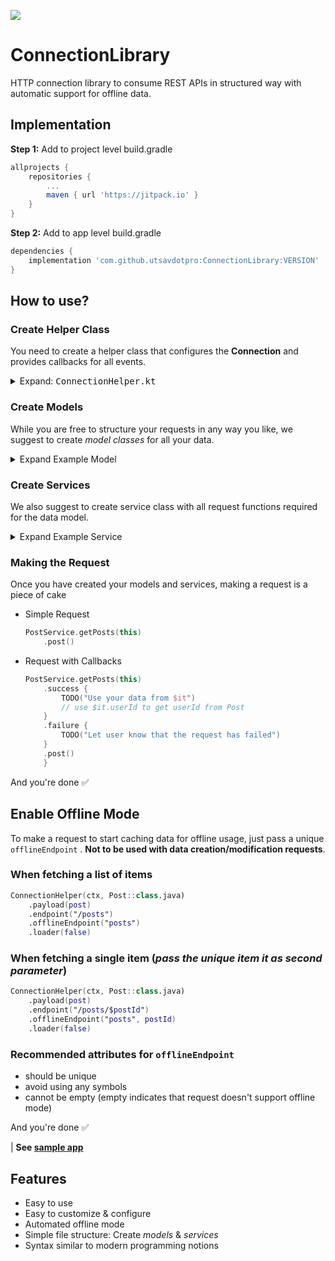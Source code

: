 [![](https://jitpack.io/v/u-barnwal/ConnectionLibrary.svg)](https://jitpack.io/#u-barnwal/ConnectionLibrary)
# ConnectionLibrary
HTTP connection library to consume REST APIs in structured way with automatic support for offline data.

## Implementation
**Step 1:** Add to project level build.gradle
```gradle
allprojects {
	repositories {
		...
		maven { url 'https://jitpack.io' }
	}
}
```

**Step 2:** Add to app level build.gradle

```gradle
dependencies {
	implementation 'com.github.utsavdotpro:ConnectionLibrary:VERSION'
}
```

## How to use?

### Create Helper Class
You need to create a helper class that configures the **Connection** and provides callbacks for all events.
<details>
  <summary>Expand: <kbd>ConnectionHelper.kt</kbd></summary>
  
```kotlin
import android.content.Context
import com.isolpro.library.connection.Connection

class ConnectionHelper<T>(private val ctx: Context, private val classType: Class<T>) : Connection<T>() {
	override var config: Config = Config("API_BASE_ENDPOINT")

	override fun getContext(): Context {
		return ctx;
	}

	override fun showLoader() {
		TODO("Write your function for showing loader")
	}

	override fun hideLoader() {
		TODO("Write your function for hiding loader")
	}

	override fun handleOnRequestCreated(endpoint: String, data: Any?) {
		TODO("Access the request endpoint and data")
	}

	override fun handleOnResponseReceived(data: String?) {
		TODO("This is triggered everytime your receive a response, implement your logger")
	}

	override fun handleOnNoResponseError() {
		TODO("Handle when nothing is received as response")
	}

	override fun handleOnOfflineDataUnsupported() {
		TODO("Handle when the request made, doesn't store offline data")
	}

	override fun handleOnOfflineDataUnavailable() {
		TODO("Handle when the request made, store offline data but doesn't have anything cache yet")
	}

	override fun handleOnError(e: Exception) {
		TODO("Handle all other errors")
	}

	override fun getClassType(): Class<T> {
		return classType;
	}
}
```
</details>

### Create Models
While you are free to structure your requests in any way you like, we suggest to create **model* classes* for all your data.

<details>
  <summary>Expand Example Model</summary>
  
```kotlin
class Post {
	val userId: Number = 0;
	val id: Number = 0;
	val title: String = "";
	val body: String = "";
}
```
</details>

### Create Services
We also suggest to create service class with all request functions required for the data model.

<details>
  <summary>Expand Example Service</summary>

```kotlin
object PostService {

	fun getPosts(ctx: Context): Connection<Post> {
		return ConnectionHelper(ctx, Post::class.java)
			.endpoint("/posts")
			.loader(false)
	}

	fun createPost(ctx: Context, post: Post): Connection<Post> {
		return ConnectionHelper(ctx, Post::class.java)
			.payload(post)
			.endpoint("/posts/insert")
			.loader(false)
	}

}
```
</details>

### Making the Request
Once you have created your models and services, making a request is a piece of cake

- Simple Request
	```kotlin
	PostService.getPosts(this)
		.post()
	```

- Request with Callbacks
	```kotlin
	PostService.getPosts(this)
		.success {
			TODO("Use your data from $it")
			// use $it.userId to get userId from Post 
		}
		.failure {
			TODO("Let user know that the request has failed")
		}
		.post()
		}
	```

And you're done ✅

## Enable Offline Mode

To make a request to start caching data for offline usage, just pass a unique `offlineEndpoint` . **Not to be used with data creation/modification requests**.

### When fetching a list of items
```kotlin
ConnectionHelper(ctx, Post::class.java)
	.payload(post)
	.endpoint("/posts")
	.offlineEndpoint("posts")
	.loader(false)
```

### When fetching a single item (*pass the unique item it as second parameter*)
```kotlin
ConnectionHelper(ctx, Post::class.java)
	.payload(post)
	.endpoint("/posts/$postId")
	.offlineEndpoint("posts", postId)
	.loader(false)
```

### Recommended attributes for `offlineEndpoint`
- should be unique
- avoid using any symbols
- cannot be empty (empty indicates that request doesn't support offline mode)


And you're done ✅


| **See [sample app]("./app/src/main")**

## Features

 - Easy to use
 - Easy to customize & configure
 - Automated offline mode
 - Simple file structure: Create *models* & *services*
 - Syntax similar to modern programming notions